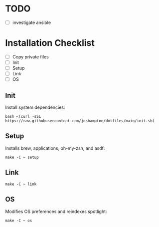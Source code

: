 # TODO

- [ ] investigate ansible

# Installation Checklist

- [ ] Copy private files
- [ ] Init
- [ ] Setup
- [ ] Link
- [ ] OS

## Init

Install system dependencies:

```console
bash <(curl -sSL https://raw.githubusercontent.com/joshampton/dotfiles/main/init.sh)
```

## Setup

Installs brew, applications, oh-my-zsh, and asdf:

```console
make -C ~ setup
```

## Link

```console
make -C ~ link
```

## OS

Modifies OS preferences and reindexes spotlight:

```console
make -C ~ os
```
